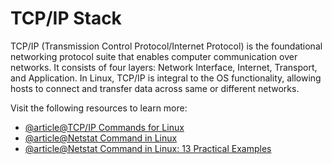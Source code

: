 # TCP/IP Stack

TCP/IP (Transmission Control Protocol/Internet Protocol) is the foundational networking protocol suite that enables computer communication over networks. It consists of four layers: Network Interface, Internet, Transport, and Application. In Linux, TCP/IP is integral to the OS functionality, allowing hosts to connect and transfer data across same or different networks.

Visit the following resources to learn more:

- [@article@TCP/IP Commands for Linux](https://whatismyipaddress.com/tcp-ip-commands-linux)
- [@article@Netstat Command in Linux](https://phoenixnap.com/kb/netstat-command)
- [@article@Netstat Command in Linux: 13 Practical Examples](https://linuxhandbook.com/netstat-command/)
